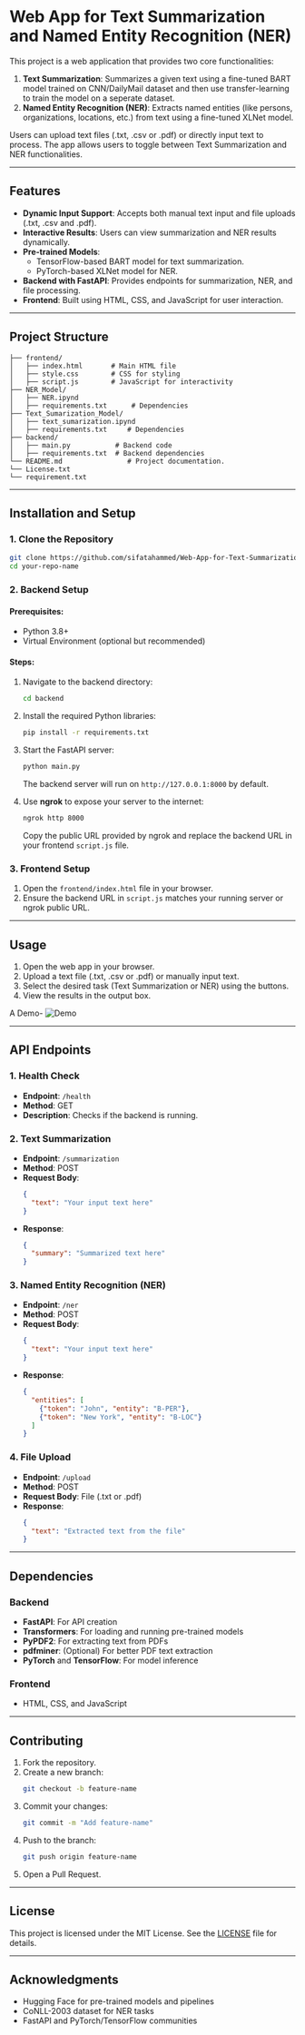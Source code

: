 # Web App for Text Summarization and Named Entity Recognition (NER) 

This project is a web application that provides two core functionalities:

1. **Text Summarization**: Summarizes a given text using a fine-tuned BART model trained on CNN/DailyMail dataset and then use transfer-learning to train the model on a seperate dataset.
2. **Named Entity Recognition (NER)**: Extracts named entities (like persons, organizations, locations, etc.) from text using a fine-tuned XLNet model.

Users can upload text files (.txt, .csv or .pdf) or directly input text to process. The app allows users to toggle between Text Summarization and NER functionalities.

---

## Features

- **Dynamic Input Support**: Accepts both manual text input and file uploads (.txt, .csv and .pdf).
- **Interactive Results**: Users can view summarization and NER results dynamically.
- **Pre-trained Models**:
  - TensorFlow-based BART model for text summarization.
  - PyTorch-based XLNet model for NER.
- **Backend with FastAPI**: Provides endpoints for summarization, NER, and file processing.
- **Frontend**: Built using HTML, CSS, and JavaScript for user interaction.

---

## Project Structure

```plaintext
├── frontend/
│   ├── index.html       # Main HTML file
│   ├── style.css        # CSS for styling
│   ├── script.js        # JavaScript for interactivity
├── NER_Model/
│   ├── NER.ipynd
│   ├── requirements.txt      # Dependencies
├── Text_Sumarization_Model/
│   ├── text_sumarization.ipynd
│   ├── requirements.txt     # Dependencies
├── backend/
│   ├── main.py           # Backend code
│   ├── requirements.txt  # Backend dependencies
└── README.md                # Project documentation.
└── License.txt              
└── requirement.txt    

```

---

## Installation and Setup

### 1. Clone the Repository
```bash
git clone https://github.com/sifatahammed/Web-App-for-Text-Summarization-and-NER.git
cd your-repo-name
```

### 2. Backend Setup
#### Prerequisites:
- Python 3.8+
- Virtual Environment (optional but recommended)

#### Steps:
1. Navigate to the backend directory:
   ```bash
   cd backend
   ```
2. Install the required Python libraries:
   ```bash
   pip install -r requirements.txt
   ```
3. Start the FastAPI server:
   ```bash
   python main.py
   ```
   The backend server will run on `http://127.0.0.1:8000` by default.

4. Use **ngrok** to expose your server to the internet:
   ```bash
   ngrok http 8000
   ```
   Copy the public URL provided by ngrok and replace the backend URL in your frontend `script.js` file.

### 3. Frontend Setup
1. Open the `frontend/index.html` file in your browser.
2. Ensure the backend URL in `script.js` matches your running server or ngrok public URL.

---

## Usage

1. Open the web app in your browser.
2. Upload a text file (.txt, .csv or .pdf) or manually input text.
3. Select the desired task (Text Summarization or NER) using the buttons.
4. View the results in the output box.

A Demo-
![Demo](Demo/Capture.PNG)

---

## API Endpoints

### 1. **Health Check**
   - **Endpoint**: `/health`
   - **Method**: GET
   - **Description**: Checks if the backend is running.

### 2. **Text Summarization**
   - **Endpoint**: `/summarization`
   - **Method**: POST
   - **Request Body**:
     ```json
     {
       "text": "Your input text here"
     }
     ```
   - **Response**:
     ```json
     {
       "summary": "Summarized text here"
     }
     ```

### 3. **Named Entity Recognition (NER)**
   - **Endpoint**: `/ner`
   - **Method**: POST
   - **Request Body**:
     ```json
     {
       "text": "Your input text here"
     }
     ```
   - **Response**:
     ```json
     {
       "entities": [
         {"token": "John", "entity": "B-PER"},
         {"token": "New York", "entity": "B-LOC"}
       ]
     }
     ```

### 4. **File Upload**
   - **Endpoint**: `/upload`
   - **Method**: POST
   - **Request Body**: File (.txt or .pdf)
   - **Response**:
     ```json
     {
       "text": "Extracted text from the file"
     }
     ```

---

## Dependencies

### Backend
- **FastAPI**: For API creation
- **Transformers**: For loading and running pre-trained models
- **PyPDF2**: For extracting text from PDFs
- **pdfminer**: (Optional) For better PDF text extraction
- **PyTorch** and **TensorFlow**: For model inference

### Frontend
- HTML, CSS, and JavaScript

---

## Contributing

1. Fork the repository.
2. Create a new branch:
   ```bash
   git checkout -b feature-name
   ```
3. Commit your changes:
   ```bash
   git commit -m "Add feature-name"
   ```
4. Push to the branch:
   ```bash
   git push origin feature-name
   ```
5. Open a Pull Request.

---

## License
This project is licensed under the MIT License. See the [LICENSE](LICENSE) file for details.

---

## Acknowledgments
- Hugging Face for pre-trained models and pipelines
- CoNLL-2003 dataset for NER tasks
- FastAPI and PyTorch/TensorFlow communities

